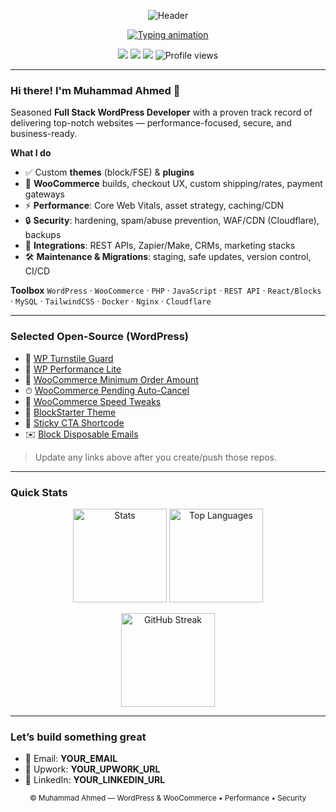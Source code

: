 <!-- GitHub profile README for @DevMuhammadA -->
<!-- Replace YOUR_EMAIL / YOUR_UPWORK_URL / YOUR_LINKEDIN_URL -->

<p align="center">
  <img src="https://capsule-render.vercel.app/api?type=wave&color=0:0EA5E9,100:111827&height=200&section=header&text=Muhammad%20Ahmed&fontColor=ffffff&fontSize=48&animation=twinkling" alt="Header" />
</p>

<p align="center">
  <a href="https://readme-typing-svg.demolab.com?font=Inter&pause=1000&center=true&vCenter=true&width=700&lines=Full+Stack+WordPress+Developer;WooCommerce+%7C+Performance+%7C+Security;Custom+Themes+%26+Plugins;APIs+%2F+Integrations+%2F+Automations">
    <img src="https://readme-typing-svg.demolab.com?font=Inter&pause=1000&center=true&vCenter=true&width=700&lines=Full+Stack+WordPress+Developer;WooCommerce+%7C+Performance+%7C+Security;Custom+Themes+%26+Plugins;APIs+%2F+Integrations+%2F+Automations" alt="Typing animation" />
  </a>
</p>

<p align="center">
  <a href="mailto:YOUR_EMAIL"><img src="https://img.shields.io/badge/Email-Muhammad%20Ahmed-0ea5e9?style=flat&logo=gmail&logoColor=white" /></a>
  <a href="YOUR_LINKEDIN_URL"><img src="https://img.shields.io/badge/LinkedIn-Profile-0a66c2?style=flat&logo=linkedin&logoColor=white" /></a>
  <a href="YOUR_UPWORK_URL"><img src="https://img.shields.io/badge/Upwork-Hire%20Me-14a800?style=flat&logo=upwork&logoColor=white" /></a>
  <img src="https://komarev.com/ghpvc/?username=DevMuhammadA&style=flat&color=0ea5e9" alt="Profile views" />
</p>

---

### Hi there! I'm Muhammad Ahmed 👋
Seasoned **Full Stack WordPress Developer** with a proven track record of delivering top-notch websites — performance-focused, secure, and business-ready.

**What I do**
- ✅ Custom **themes** (block/FSE) & **plugins**
- 🛒 **WooCommerce** builds, checkout UX, custom shipping/rates, payment gateways
- ⚡ **Performance**: Core Web Vitals, asset strategy, caching/CDN
- 🔒 **Security**: hardening, spam/abuse prevention, WAF/CDN (Cloudflare), backups
- 🔌 **Integrations**: REST APIs, Zapier/Make, CRMs, marketing stacks
- 🛠 **Maintenance & Migrations**: staging, safe updates, version control, CI/CD

**Toolbox**
`WordPress` · `WooCommerce` · `PHP` · `JavaScript` · `REST API` · `React/Blocks` · `MySQL` · `TailwindCSS` · `Docker` · `Nginx` · `Cloudflare`

---

### Selected Open-Source (WordPress)
- 🔐 [WP Turnstile Guard](https://github.com/DevMuhammadA/wp-turnstile-guard)
- 🧹 [WP Performance Lite](https://github.com/DevMuhammadA/wp-performance-lite)
- 🧾 [WooCommerce Minimum Order Amount](https://github.com/DevMuhammadA/wc-min-order-amount)
- ⏱ [WooCommerce Pending Auto-Cancel](https://github.com/DevMuhammadA/wc-pending-auto-cancel)
- 🚀 [WooCommerce Speed Tweaks](https://github.com/DevMuhammadA/wc-speed-tweaks)
- 🧱 [BlockStarter Theme](https://github.com/DevMuhammadA/blockstarter-theme)
- 🧰 [Sticky CTA Shortcode](https://github.com/DevMuhammadA/wp-sticky-cta)
- ✉️ [Block Disposable Emails](https://github.com/DevMuhammadA/wp-block-disposable-emails)

> Update any links above after you create/push those repos.

---

### Quick Stats
<p align="center">
  <img height="150" src="https://github-readme-stats.vercel.app/api?username=DevMuhammadA&show_icons=true&hide_title=true" alt="Stats" />
  <img height="150" src="https://github-readme-stats.vercel.app/api/top-langs/?username=DevMuhammadA&layout=compact&hide_title=true" alt="Top Languages" />
</p>
<p align="center">
  <img height="150" src="https://streak-stats.demolab.com?user=DevMuhammadA" alt="GitHub Streak" />
</p>

---

### Let’s build something great
- 📧 Email: **YOUR_EMAIL**
- 💼 Upwork: **YOUR_UPWORK_URL**
- 🔗 LinkedIn: **YOUR_LINKEDIN_URL**

<p align="center">
  <sub>© Muhammad Ahmed — WordPress & WooCommerce • Performance • Security</sub>
</p>
